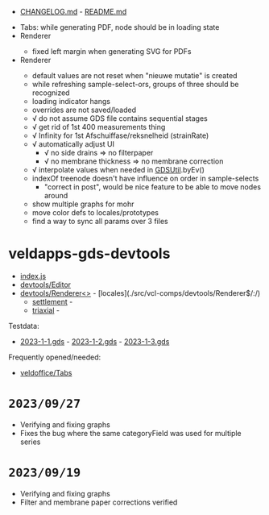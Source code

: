 * [CHANGELOG.md]() - [README.md]()

> 
* Tabs<Document>: while generating PDF, node should be in loading state
* Renderer<settlement>
	* fixed left margin when generating SVG for PDFs
* Renderer<triaxial>
	* default values are not reset when "nieuwe mutatie" is created
	* while refreshing sample-select-ors, groups of three should be recognized
	* loading indicator hangs
	* overrides are not saved/loaded
	* √ do not assume GDS file contains sequential stages
	* √ get rid of 1st 400 measurements thing
	* √ Infinity for 1st Afschuiffase/reksnelheid (strainRate)
	* √ automatically adjust UI
		* √ no side drains => no filterpaper
		* √ no membrane thickness => no membrane correction
	* √ interpolate values when needed in [GDSUtil](src/Util.js).byEv()
	* indexOf treenode doesn't have influence on order in sample-selects
		* "correct in post", would be nice feature to be able to move nodes around
	* show multiple graphs for mohr
	* move color defs to locales/prototypes
	* find a way to sync all params over 3 files

# veldapps-gds-devtools

* [index.js](src/:)
* [devtools/Editor<gds>]((./src/vcl-comps/:))
* [devtools/Renderer<>](./src/vcl-comps/devtools/Renderer$/) - [locales](./src/vcl-comps/devtools/Renderer$/:/)
	* [settlement](./src/vcl-comps/devtools/Renderer$/:.js) -
	* [triaxial](./src/vcl-comps/devtools/Renderer$/:.js) -

Testdata:

* [2023-1-1.gds](./testdata/:) - [2023-1-2.gds](./testdata/:) - [2023-1-3.gds](./testdata/:)

Frequently opened/needed:

* [veldoffice/Tabs<Document>]([])

# `2023/09/27`

* Verifying and fixing graphs
* Fixes the bug where the same categoryField was used for multiple series

# `2023/09/19`

* Verifying and fixing graphs
* Filter and membrane paper corrections verified

